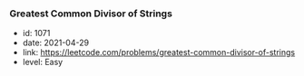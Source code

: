 ### Greatest Common Divisor of Strings

* id: 1071
* date: 2021-04-29
* link: https://leetcode.com/problems/greatest-common-divisor-of-strings
* level: Easy
